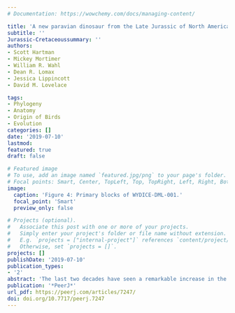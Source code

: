 ```yaml
---
# Documentation: https://wowchemy.com/docs/managing-content/

title: 'A new paravian dinosaur from the Late Jurassic of North America supports a late acquisition of avian flight'
subtitle: ''
Jurassic-Cretaceoussummary: ''
authors:
- Scott Hartman
- Mickey Mortimer
- William R. Wahl
- Dean R. Lomax
- Jessica Lippincott
- David M. Lovelace

tags:
- Phylogeny
- Anatomy
- Origin of Birds
- Evolution
categories: []
date: '2019-07-10'
lastmod: 
featured: true
draft: false

# Featured image
# To use, add an image named `featured.jpg/png` to your page's folder.
# Focal points: Smart, Center, TopLeft, Top, TopRight, Left, Right, BottomLeft, Bottom, BottomRight.
image:
  caption: 'Figure 4: Primary blocks of WYDICE-DML-001.'
  focal_point: 'Smart'
  preview_only: false

# Projects (optional).
#   Associate this post with one or more of your projects.
#   Simply enter your project's folder or file name without extension.
#   E.g. `projects = ["internal-project"]` references `content/project/deep-learning/index.md`.
#   Otherwise, set `projects = []`.
projects: []
publishDate: '2019-07-10'
publication_types:
- '2'
abstract: 'The last two decades have seen a remarkable increase in the known diversity of basal avialans and their paravian relatives. The lack of resolution in the relationships of these groups combined with attributing the behavior of specialized taxa to the base of Paraves has clouded interpretations of the origin of avialan flight. Here, we describe *Hesperornithoides miessleri* gen. et sp. nov., a new paravian theropod from the Morrison Formation (Late Jurassic) of Wyoming, USA, represented by a single adult or subadult specimen comprising a partial, well-preserved skull and postcranial skeleton. Limb proportions firmly establish *Hesperornithoides* as occupying a terrestrial, non-volant lifestyle. Our phylogenetic analysis emphasizes extensive taxonomic sampling and robust character construction, recovering the new taxon most parsimoniously as a troodontid close to *Daliansaurus*, *Xixiasaurus*, and *Sinusonasus*. Multiple alternative paravian topologies have similar degrees of support, but proposals of basal paravian archaeopterygids, avialan microraptorians, and Rahonavis being closer to Pygostylia than archaeopterygids or unenlagiines are strongly rejected. All parsimonious results support the hypothesis that each early paravian clade was plesiomorphically flightless, raising the possibility that avian flight originated as late as the Late Jurassic or Early Cretaceous.'
publication: '*PeerJ*'
url_pdf: https://peerj.com/articles/7247/
doi: doi.org/10.7717/peerj.7247
---
```

